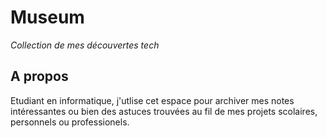 # Museum

*Collection de mes découvertes tech*
## A propos

Etudiant en informatique, j'utlise cet espace pour archiver mes notes intéressantes ou bien des astuces trouvées au fil de mes projets scolaires, personnels ou professionels. 
